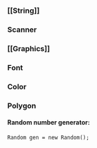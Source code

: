 
### [[String]]
### Scanner
### [[Graphics]]
### Font
### Color
### Polygon


#### Random number generator:
	Random gen = new Random();

